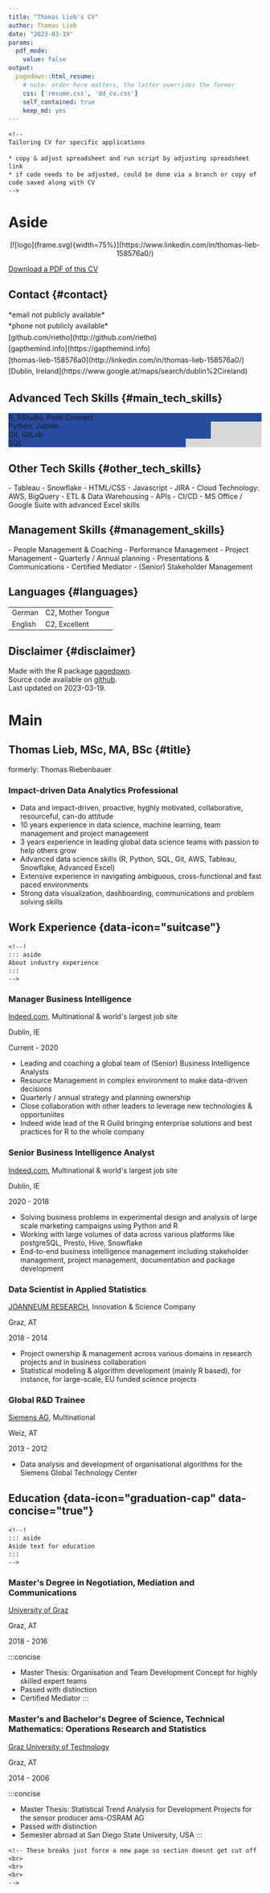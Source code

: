 ```yaml
---
title: "Thomas Lieb's CV"
author: Thomas Lieb
date: "2023-03-19"
params:
  pdf_mode:
    value: false
output:
  pagedown::html_resume:
    # note: order here matters, the latter overrides the former
    css: ['resume.css', 'dd_cv.css']
    self_contained: true
    keep_md: yes
---
```


```{=html}
<!--
Tailoring CV for specific applications

* copy & adjust spreadsheet and run script by adjusting spreadsheet link
* if code needs to be adjusted, could be done via a branch or copy of code saved along with CV
-->
```








Aside
================================================================================




<!-- Swap image with your preferred logo -->
<center>
[![logo](frame.svg){width=75%}](https://www.linkedin.com/in/thomas-lieb-158576a0/)
</center>

[<i class='fas fa-download'></i> Download a PDF of this CV](https://github.com/rietho/cv/raw/main/cv.pdf)

Contact {#contact}
--------------------------------------------------------------------------------

<p style="line-height:1.6;margin-top:5px"><i class='fa fa-envelope'></i> *email not publicly available*<br>
<i class='fa fa-phone'></i> *phone not publicly available*<br>
<i class='fa fa-github'></i> [github.com/rietho](http://github.com/rietho)<br>
<i class='fa fa-link'></i> [gapthemind.info](https://gapthemind.info)<br>
<i class='fa fa-linkedin'></i> [thomas-lieb-158576a0](http://linkedin.com/in/thomas-lieb-158576a0/)<br>
<i class='fa fa-map-marker'></i> [Dublin, Ireland](https://www.google.at/maps/search/dublin%2Cireland)<br></p>

Advanced Tech Skills {#main_tech_skills}
--------------------------------------------------------------------------------

<div
  class = 'skill-bar'
  style = "background:linear-gradient(to right,
                                      #274b9f 100%,
                                      #d9d9d9 100% 100%)"
>R, RStudio, Posit Connect</div>
<div
  class = 'skill-bar'
  style = "background:linear-gradient(to right,
                                      #274b9f 80%,
                                      #d9d9d9 80% 100%)"
>Python, Jupiter</div>
<div
  class = 'skill-bar'
  style = "background:linear-gradient(to right,
                                      #274b9f 80%,
                                      #d9d9d9 80% 100%)"
>Git, GitLab</div>
<div
  class = 'skill-bar'
  style = "background:linear-gradient(to right,
                                      #274b9f 70%,
                                      #d9d9d9 70% 100%)"
>SQL</div>

Other Tech Skills {#other_tech_skills}
--------------------------------------------------------------------------------

<p style='margin-top: 5px;'>- Tableau
- Snowflake
- HTML/CSS
- Javascript
- JIRA
- Cloud Technology: AWS, BigQuery
- ETL & Data Warehousing
- APIs
- CI/CD
- MS Office / Google Suite with advanced Excel skills</p>

Management Skills {#management_skills}
--------------------------------------------------------------------------------
<p style='margin-top: 5px;'>- People Management & Coaching
- Performance Management
- Project Management
- Quarterly / Annual planning
- Presentations & Communications
- Certified Mediator
- (Senior) Stakeholder Management</p>

<!--
Attributes {#attributes}
--------------------------------------------------------------------------------


-->


Languages {#languages}
--------------------------------------------------------------------------------

<table class='skill_table'>
<tr>
    <td style='padding-right:7px;'>German</td>
    <td style='padding-left:7px;'>C2, Mother Tongue</td>
</tr>
<tr>
    <td style='padding-right:7px;'>English</td>
    <td style='padding-left:7px;'>C2, Excellent</td>
</tr>
</table>


Disclaimer {#disclaimer}
--------------------------------------------------------------------------------

Made with the R package [pagedown](https://github.com/rstudio/pagedown).<br>
Source code available on [github](https://github.com/rietho/cv).<br>
Last updated on 2023-03-19.


# Main

## Thomas Lieb, MSc, MA, BSc {#title}

<p class="formerly">
formerly: Thomas Riebenbauer
</p>


### Impact-driven Data Analytics Professional

- Data and impact-driven, proactive, hyghly motivated, collaborative, resourceful, can-do attitude
- 10 years experience in data science, machine learning, team management and project management 
- 3 years experience in leading global data science teams with passion to help others grow
- Advanced data science skills (R, Python, SQL, Git, AWS, Tableau, Snowflake, Advanced Excel)  
- Extensive experience in navigating ambiguous, cross-functional and fast paced environments 
- Strong data visualization, dashboarding, communications and problem solving skills

## Work Experience {data-icon="suitcase"}

```{=html}
<!--!
::: aside
About industry experience
:::
-->
```

### Manager Business Intelligence

[Indeed.com](https://ie.indeed.com/about), Multinational & world's largest job site

Dublin, IE

Current - 2020

- Leading and coaching a global team of (Senior) Business Intelligence Analysts
- Resource Management in complex environment to make data-driven decisions
- Quarterly / annual strategy and planning ownership
- Close collaboration with other leaders to leverage new technologies & opportuniites
- Indeed wide lead of the R Guild bringing enterprise solutions and best practices for R to the whole company



### Senior Business Intelligence Analyst

[Indeed.com](https://ie.indeed.com/about), Multinational & world's largest job site

Dublin, IE

2020 - 2018

- Solving business problems in experimental design and analysis of large scale marketing campaigns using Python and R
- Working with large volumes of data across various platforms like postgreSQL, Presto, Hive, Snowflake
- End-to-end business intelligence management including stakeholder management, project management, documentation and package development



### Data Scientist in Applied Statistics

[JOANNEUM RESEARCH](https://www.joanneum.at/en), Innovation & Science Company

Graz, AT

2018 - 2014

- Project ownership & management across various domains in research projects and in business collaboration
- Statistical modeling & algorithm development (mainly R based), for instance, for large-scale, EU funded science projects



### Global R&D Trainee

[Siemens AG](https://www.siemens-energy.com/global/en/offerings/power-transmission/portfolio/transformers.html), Multinational

Weiz, AT

2013 - 2012

- Data analysis and development of organisational algorithms for the Siemens Global Technology Center

## Education {data-icon="graduation-cap" data-concise="true"}

```{=html}
<!--!
::: aside
Aside text for education
:::
-->
```

### Master's Degree in Negotiation, Mediation and Communications

[University of Graz](https://www.uni-graz.at/en/)

Graz, AT

2018 - 2016

:::concise
- Master Thesis: Organisation and Team Development Concept for highly skilled expert teams
- Passed with distinction
- Certified Mediator
:::



### Master's and Bachelor's Degree of Science, Technical Mathematics: Operations Research and Statistics

[Graz University of Technology](https://www.tugraz.at/en/home/)

Graz, AT

2014 - 2006

:::concise
- Master Thesis: Statistical Trend Analysis for Development Projects for the sensor producer ams-OSRAM AG
- Passed with distinction
- Semester abroad at San Diego State University, USA
:::

```{=html}
<!-- These breaks just force a new page so section doesnt get cut off 
<br>
<br>
<br>
-->
```
